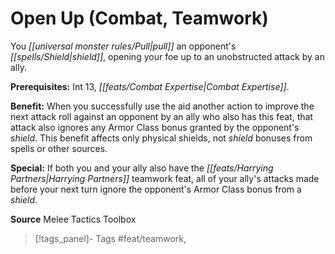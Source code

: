 ﻿---
cssclass: [feats]

---
# Open Up (Combat, Teamwork)

You _[[universal monster rules/Pull|pull]]_ an opponent's _[[spells/Shield|shield]]_, opening your foe up to an unobstructed attack by an ally.

**Prerequisites:** Int 13, _[[feats/Combat Expertise|Combat Expertise]]_.

**Benefit:** When you successfully use the aid another action to improve the next attack roll against an opponent by an ally who also has this feat, that attack also ignores any Armor Class bonus granted by the opponent's _shield_. This benefit affects only physical shields, not _shield_ bonuses from spells or other sources.

**Special:** If both you and your ally also have the _[[feats/Harrying Partners|Harrying Partners]]_ teamwork feat, all of your ally's attacks made before your next turn ignore the opponent's Armor Class bonus from a _shield_.

**Source** Melee Tactics Toolbox
>[!tags_panel]- Tags
> #feat/teamwork, 